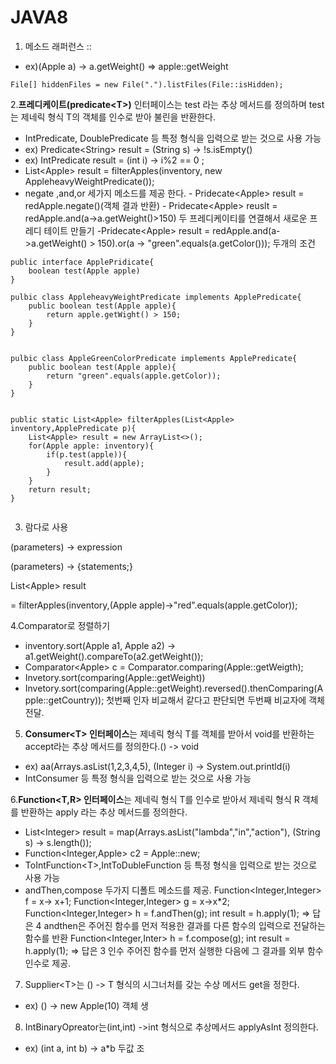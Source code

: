 # JAVA8

1. 메소드 래퍼런스 ::

* ex\)\(Apple a\) -&gt; a.getWeight\(\)  =&gt; apple::getWeight

```text
File[] hiddenFiles = new File(".").listFiles(File::isHidden);
```

2.**프레디케이트\(predicate&lt;T&gt;\)** 인터페이스는 test 라는 추상 메서드를 정의하며 test는 제네릭 형식 T의 객체를 인수로 받아 불린을 반환한다.

* IntPredicate, DoublePredicate 등 특정 형식을 입력으로 받는 것으로 사용 가능
* ex\) Predicate&lt;String&gt; result = \(String s\) -&gt; !s.isEmpty\(\)
* ex\) IntPredicate result = \(int i\) -&gt; i%2 == 0 ;
* List&lt;Apple&gt; result = filterApples\(inventory, new     AppleheavyWeightPredicate\(\)\);
* negate ,and,or 세가지 메소드를 제공 한다.                                                  -  Pridecate&lt;Apple&gt; result = redApple.negate\(\)\(객체 결과 반환\)     - Pridecate&lt;Apple&gt; reuslt = redApple.and\(a-&gt;a.getWeight\(\)&gt;150\) 두 프레디케이티를 연결해서 새로운 프레디 테이트 만들기             -Pridecate&lt;Apple&gt; result = redApple.and\(a-&gt;a.getWeight\(\) &gt; 150\).or\(a -&gt; "green".equals\(a.getColor\(\)\)\); 두개의 조건 

```text
public interface ApplePridicate{
    boolean test(Apple apple)
}

pulbic class AppleheavyWeightPredicate implements ApplePredicate{
    public boolean test(Apple apple){
        return apple.getWight() > 150;
    }
}


pulbic class AppleGreenColorPredicate implements ApplePredicate{
    public boolean test(Apple apple){
        return "green".equals(apple.getColor));
    }
}


public static List<Apple> filterApples(List<Apple> inventory,ApplePredicate p){
    List<Apple> result = new ArrayList<>();
    for(Apple apple: inventory){
        if(p.test(apple)){
            result.add(apple);
        }
    }
    return result;
}


```

3. 람다로 사용 

\(parameters\) -&gt; expression

\(parameters\) -&gt; {statements;}

List&lt;Apple&gt; result 

= filterApples\(inventory,\(Apple apple\)-&gt;"red".equals\(apple.getColor\)\); 

4.Comparator로 정렬하기 

* inventory.sort\(Apple a1, Apple a2\) -&gt; a1.getWeight\(\).compareTo\(a2.getWeight\(\)\);
* Comparator&lt;Apple&gt; c = Comparator.comparing\(Apple::getWeigth\);
* Invetory.sort\(comparing\(Apple::getWeight\)\)
* Invetory.sort\(comparing\(Apple::getWeight\).reversed\(\).thenComparing\(Apple::getCountry\)\); 첫번째 인자 비교해서 같다고 판단되면 두번째 비교자에 객체 전달. 



5. **Consumer&lt;T&gt; 인터페이스**는 제네릭 형식 T를 객체를 받아서 void를 반환하는 accept라는 추상 메서드를 정의한다.\(\) -&gt; void

* ex\) aa\(Arrays.asList\(1,2,3,4,5\), \(Integer i\) -&gt; System.out.printld\(i\)
* IntConsumer 등 특정 형식을 입력으로 받는 것으로 사용 가능

6.**Function&lt;T,R&gt; 인터페이스**는 제네릭 형식 T를 인수로 받아서 제네릭 형식 R 객체를 반환하는 apply 라는 추상 메서드를 정의한다.

* List&lt;Integer&gt; result = map\(Arrays.asList\("lambda","in","action"\), \(String s\) -&gt; s.length\(\)\);
* Function&lt;Integer,Apple&gt; c2 = Apple::new;
* ToIntFunction&lt;T&gt;,IntToDubleFunction 등 특정 형식을 입력으로 받는 것으로 사용 가능
* andThen,compose 두가지 디폴트 메소드를 제공.                                Function&lt;Integer,Integer&gt; f = x-&gt; x+1;                                                      Function&lt;Integer,Integer&gt; g = x-&gt;x\*2;                                                       Function&lt;Integer,Integer&gt; h = f.andThen\(g\);                                         int result = h.apply\(1\); =&gt; 답은 4 andthen은 주어진 함수를 먼저 적용한 결과를 다른 함수의 입력으로 전달하는 함수를 반환                    Function&lt;Integer,Inter&gt; h = f.compose\(g\);                                                 int result = h.apply\(1\); =&gt; 답은 3 인수 주어진 함수를 먼저 실행한 다음에 그 결과를 외부 함수 인수로 제공.

7. Supplier&lt;T&gt;는 \(\) -&gt; T 형식의 시그너처를 갖는 수상 메서드 get을 정한다.

* ex\) \(\) -&gt; new Apple\(10\) 객체 생

8. IntBinaryOpreator는\(int,int\) -&gt;int 형식으로 추상메서드 applyAsInt 정의한다.

* ex\) \(int a, int b\) -&gt; a\*b  두값 조

